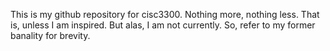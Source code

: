 This is my github repository for cisc3300. Nothing more, nothing less. That is, unless I am inspired. But alas, I am not currently. So, refer to my former banality for brevity.
